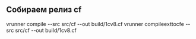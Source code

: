 ## Собираем релиз cf

vrunner compile --src src/cf --out build/1cv8.cf
vrunner compileexttocfe --src src/cf --out build/1cv8.cf